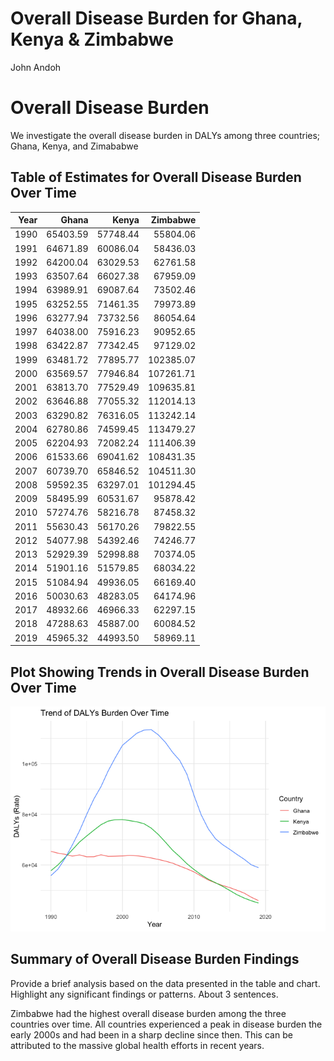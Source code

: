 Overall Disease Burden for Ghana, Kenya & Zimbabwe
================
John Andoh

# Overall Disease Burden

We investigate the overall disease burden in DALYs among three
countries; Ghana, Kenya, and Zimababwe

## Table of Estimates for Overall Disease Burden Over Time

| Year |    Ghana |    Kenya |  Zimbabwe |
|-----:|---------:|---------:|----------:|
| 1990 | 65403.59 | 57748.44 |  55804.06 |
| 1991 | 64671.89 | 60086.04 |  58436.03 |
| 1992 | 64200.04 | 63029.53 |  62761.58 |
| 1993 | 63507.64 | 66027.38 |  67959.09 |
| 1994 | 63989.91 | 69087.64 |  73502.46 |
| 1995 | 63252.55 | 71461.35 |  79973.89 |
| 1996 | 63277.94 | 73732.56 |  86054.64 |
| 1997 | 64038.00 | 75916.23 |  90952.65 |
| 1998 | 63422.87 | 77342.45 |  97129.02 |
| 1999 | 63481.72 | 77895.77 | 102385.07 |
| 2000 | 63569.57 | 77946.84 | 107261.71 |
| 2001 | 63813.70 | 77529.49 | 109635.81 |
| 2002 | 63646.88 | 77055.32 | 112014.13 |
| 2003 | 63290.82 | 76316.05 | 113242.14 |
| 2004 | 62780.86 | 74599.45 | 113479.27 |
| 2005 | 62204.93 | 72082.24 | 111406.39 |
| 2006 | 61533.66 | 69041.62 | 108431.35 |
| 2007 | 60739.70 | 65846.52 | 104511.30 |
| 2008 | 59592.35 | 63297.01 | 101294.45 |
| 2009 | 58495.99 | 60531.67 |  95878.42 |
| 2010 | 57274.76 | 58216.78 |  87458.32 |
| 2011 | 55630.43 | 56170.26 |  79822.55 |
| 2012 | 54077.98 | 54392.46 |  74246.77 |
| 2013 | 52929.39 | 52998.88 |  70374.05 |
| 2014 | 51901.16 | 51579.85 |  68034.22 |
| 2015 | 51084.94 | 49936.05 |  66169.40 |
| 2016 | 50030.63 | 48283.05 |  64174.96 |
| 2017 | 48932.66 | 46966.33 |  62297.15 |
| 2018 | 47288.63 | 45887.00 |  60084.52 |
| 2019 | 45965.32 | 44993.50 |  58969.11 |

## Plot Showing Trends in Overall Disease Burden Over Time

![](overall_burden_files/figure-gfm/unnamed-chunk-3-1.png)<!-- -->

## Summary of Overall Disease Burden Findings

Provide a brief analysis based on the data presented in the table and
chart. Highlight any significant findings or patterns. About 3
sentences.

Zimbabwe had the highest overall disease burden among the three
countries over time. All countries experienced a peak in disease burden
the early 2000s and had been in a sharp decline since then. This can be
attributed to the massive global health efforts in recent years.
